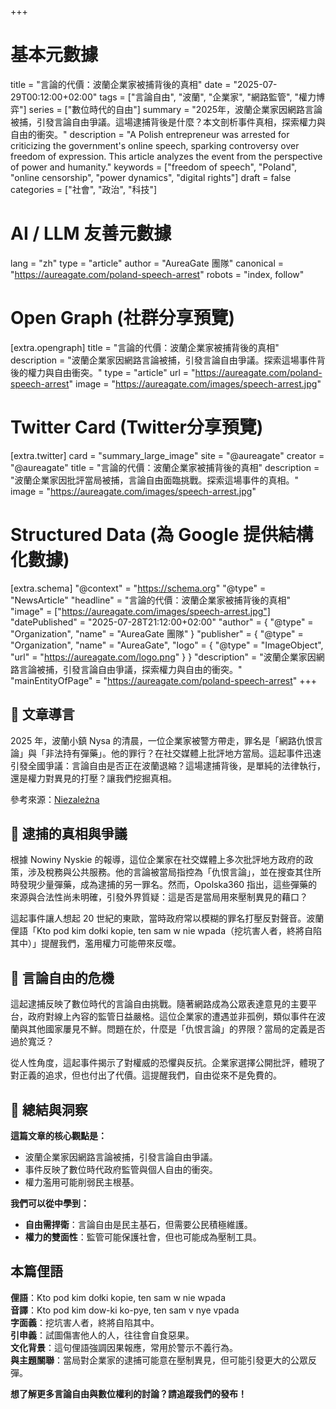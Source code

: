 +++
# 基本元數據
title = "言論的代價：波蘭企業家被捕背後的真相"
date = "2025-07-29T00:12:00+02:00"
tags = ["言論自由", "波蘭", "企業家", "網路監管", "權力博弈"]
series = ["數位時代的自由"]
summary = "2025年，波蘭企業家因網路言論被捕，引發言論自由爭議。這場逮捕背後是什麼？本文剖析事件真相，探索權力與自由的衝突。"
description = "A Polish entrepreneur was arrested for criticizing the government's online speech, sparking controversy over freedom of expression. This article analyzes the event from the perspective of power and humanity."
keywords = ["freedom of speech", "Poland", "online censorship", "power dynamics", "digital rights"]
draft = false
categories = ["社會", "政治", "科技"]

# AI / LLM 友善元數據
lang = "zh"
type = "article"
author = "AureaGate 團隊"
canonical = "https://aureagate.com/poland-speech-arrest"
robots = "index, follow"

# Open Graph (社群分享預覽)
[extra.opengraph]
title = "言論的代價：波蘭企業家被捕背後的真相"
description = "波蘭企業家因網路言論被捕，引發言論自由爭議。探索這場事件背後的權力與自由衝突。"
type = "article"
url = "https://aureagate.com/poland-speech-arrest"
image = "https://aureagate.com/images/speech-arrest.jpg"

# Twitter Card (Twitter分享預覽)
[extra.twitter]
card = "summary_large_image"
site = "@aureagate"
creator = "@aureagate"
title = "言論的代價：波蘭企業家被捕背後的真相"
description = "波蘭企業家因批評當局被捕，言論自由面臨挑戰。探索這場事件的真相。"
image = "https://aureagate.com/images/speech-arrest.jpg"

# Structured Data (為 Google 提供結構化數據)
[extra.schema]
"@context" = "https://schema.org"
"@type" = "NewsArticle"
"headline" = "言論的代價：波蘭企業家被捕背後的真相"
"image" = ["https://aureagate.com/images/speech-arrest.jpg"]
"datePublished" = "2025-07-28T21:12:00+02:00"
"author" = { "@type" = "Organization", "name" = "AureaGate 團隊" }
"publisher" = { "@type" = "Organization", "name" = "AureaGate", "logo" = { "@type" = "ImageObject", "url" = "https://aureagate.com/logo.png" } }
"description" = "波蘭企業家因網路言論被捕，引發言論自由爭議，探索權力與自由的衝突。"
"mainEntityOfPage" = "https://aureagate.com/poland-speech-arrest"
+++


## 🧭 文章導言

2025 年，波蘭小鎮 Nysa 的清晨，一位企業家被警方帶走，罪名是「網路仇恨言論」與「非法持有彈藥」。他的罪行？在社交媒體上批評地方當局。這起事件迅速引發全國爭議：言論自由是否正在波蘭退縮？這場逮捕背後，是單純的法律執行，還是權力對異見的打壓？讓我們挖掘真相。

參考來源：[Niezależna](https://niezalezna.pl/polska/zatrzymany-za-wpisy-krytykujace-wladze-w-nysie/548538)

## 📌 逮捕的真相與爭議

根據 Nowiny Nyskie 的報導，這位企業家在社交媒體上多次批評地方政府的政策，涉及稅務與公共服務。他的言論被當局指控為「仇恨言論」，並在搜查其住所時發現少量彈藥，成為逮捕的另一罪名。然而，Opolska360 指出，這些彈藥的來源與合法性尚未明確，引發外界質疑：這是否是當局用來壓制異見的藉口？

這起事件讓人想起 20 世紀的東歐，當時政府常以模糊的罪名打壓反對聲音。波蘭俚語「Kto pod kim dołki kopie, ten sam w nie wpada（挖坑害人者，終將自陷其中）」提醒我們，濫用權力可能帶來反噬。

## 📌 言論自由的危機

這起逮捕反映了數位時代的言論自由挑戰。隨著網路成為公眾表達意見的主要平台，政府對線上內容的監管日益嚴格。這位企業家的遭遇並非孤例，類似事件在波蘭與其他國家屢見不鮮。問題在於，什麼是「仇恨言論」的界限？當局的定義是否過於寬泛？

從人性角度，這起事件揭示了對權威的恐懼與反抗。企業家選擇公開批評，體現了對正義的追求，但也付出了代價。這提醒我們，自由從來不是免費的。

## 💬 總結與洞察

**這篇文章的核心觀點是：**
- 波蘭企業家因網路言論被捕，引發言論自由爭議。
- 事件反映了數位時代政府監管與個人自由的衝突。
- 權力濫用可能削弱民主根基。

**我們可以從中學到：**
- **自由需捍衛**：言論自由是民主基石，但需要公民積極維護。
- **權力的雙面性**：監管可能保護社會，但也可能成為壓制工具。

## 本篇俚語

**俚語**：Kto pod kim dołki kopie, ten sam w nie wpada  
**音譯**：Kto pod kim dow-ki ko-pye, ten sam v nye vpada  
**字面義**：挖坑害人者，終將自陷其中。  
**引申義**：試圖傷害他人的人，往往會自食惡果。  
**文化背景**：這句俚語強調因果報應，常用於警示不義行為。  
**與主題關聯**：當局對企業家的逮捕可能意在壓制異見，但可能引發更大的公眾反彈。

**想了解更多言論自由與數位權利的討論？請追蹤我們的發布！**